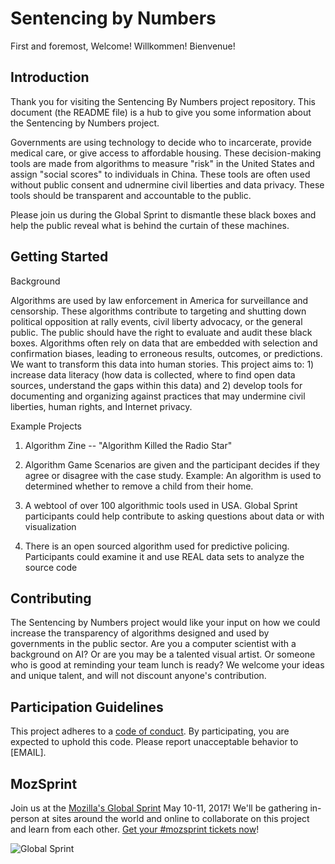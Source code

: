 # Sentencing by Numbers

First and foremost, Welcome! Willkommen! Bienvenue! 

## Introduction

Thank you for visiting the Sentencing By Numbers project repository. This document (the README file) is a hub to give you some information about the Sentencing by Numbers project.

Governments are using technology to decide who to incarcerate, provide medical care, or give access to affordable housing. These decision-making tools are made from algorithms to measure "risk" in the United States and assign "social scores" to individuals in China. These tools are often used without public consent and udnermine civil liberties and data privacy. These tools should be transparent and accountable to the public. 

Please join us during the Global Sprint to dismantle these black boxes and help the public reveal what is behind the curtain of these machines. 

## Getting Started

Background

Algorithms are used by law enforcement in America for surveillance and censorship. These algorithms contribute to targeting and shutting down political opposition at rally events, civil liberty advocacy, or the general public. The public should have the right to evaluate and audit these black boxes. Algorithms often rely on data that are embedded with selection and confirmation biases, leading to erroneous results, outcomes, or predictions. We want to transform this data into human stories. This project aims to: 1) increase data literacy (how data is collected, where to find open data sources, understand the gaps within this data) and 2) develop tools for documenting and organizing against practices that may undermine civil liberties, human rights, and Internet privacy.

Example Projects

1) Algorithm Zine -- "Algorithm Killed the Radio Star"

2) Algorithm Game
Scenarios are given and the participant decides if they agree or disagree with the case study. Example: An algorithm is used to determined whether to remove a child from their home. 

3) A webtool of over 100 algorithmic tools used in USA. Global Sprint participants could help contribute to asking questions about data or with visualization

4) There is an open sourced algorithm used for predictive policing. Participants could examine it and use REAL data sets to analyze the source code

## Contributing

The Sentencing by Numbers project would like your input on how we could increase the transparency of algorithms designed and used by governments in the public sector. Are you a computer scientist with a background on AI? Or are you may be a talented visual artist. Or someone who is good at reminding your team lunch is ready? We welcome your ideas and unique talent, and will not discount anyone's contribution.

## Participation Guidelines

This project adheres to a [code of conduct](CODE_OF_CONDUCT.md). By participating, you are expected to uphold this code. Please report unacceptable behavior to [EMAIL].

## MozSprint

Join us at the [Mozilla's Global Sprint](http://mzl.la/global-sprint/) May 10-11, 2017! We'll be gathering in-person at sites around the world and online to collaborate on this project and learn from each other. [Get your #mozsprint tickets now](http://mzl.la/global-sprint/)!

![Global Sprint](https://user-images.githubusercontent.com/617994/37716586-3b0397a0-2cf5-11e8-8c6f-bad01f67f50e.jpg)
